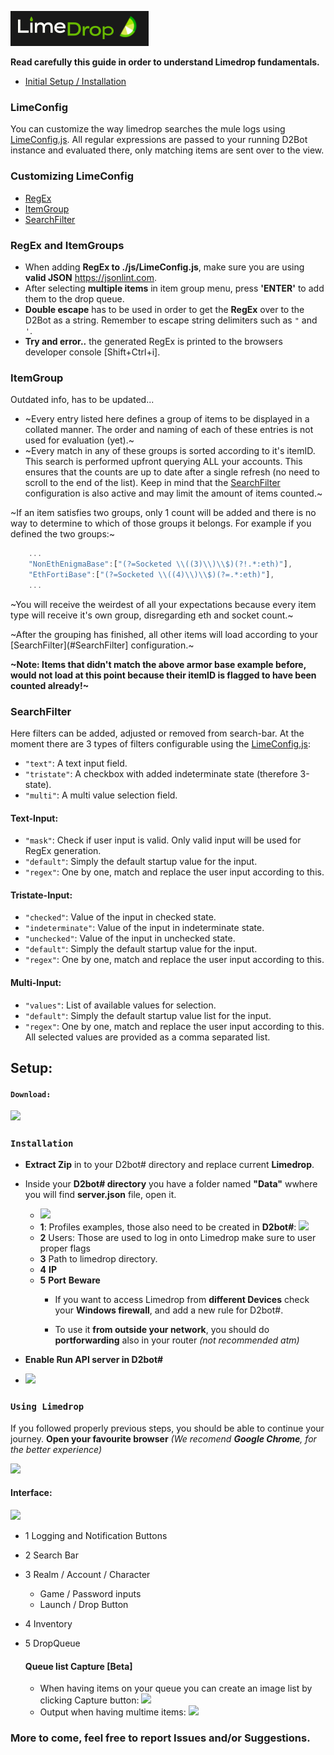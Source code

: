 ![](./assets/logo-text1.jpg) 

**Read carefully this guide in order to understand Limedrop fundamentals.**
 - [Initial Setup / Installation](#Setup:)



### LimeConfig
You can customize the way limedrop searches the mule logs using [LimeConfig.js](https://github.com/Fa-b/limedrop/blob/master/js/LimeConfig.js).
All regular expressions are passed to your running D2Bot instance and evaluated there, only matching items are sent over to the view.

### Customizing LimeConfig
- [RegEx](#regex)
- [ItemGroup](#itemgroup)
- [SearchFilter](#searchfilter)

### RegEx and ItemGroups
- When adding **RegEx to ./js/LimeConfig.js**, make sure you are using **valid JSON** https://jsonlint.com.
- After selecting **multiple items** in item group menu, press **'ENTER'** to add them to the drop queue.
- **Double escape** has to be used in order to get the **RegEx** over to the D2Bot as a string.
Remember to escape string delimiters such as `"` and `'`.
- **Try and error..** the generated RegEx is printed to the browsers developer console [Shift+Ctrl+i].

### ItemGroup

Outdated info, has to be updated...

- ~Every entry listed here defines a group of items to be displayed in a collated manner.
The order and naming of each of these entries is not used for evaluation (yet).~
- ~Every match in any of these groups is sorted according to it's itemID. This search is performed upfront querying ALL your accounts.
This ensures that the counts are up to date after a single refresh (no need to scroll to the end of the list).
Keep in mind that the [SearchFilter](#SearchFilter) configuration is also active and may limit the amount of items counted.~

~If an item satisfies two groups, only 1 count will be added and there is no way to determine to which of those groups it belongs.
For example if you defined the two groups:~


```js
    ...
    "NonEthEnigmaBase":["(?=Socketed \\((3)\\)\\$)(?!.*:eth)"],
    "EthFortiBase":["(?=Socketed \\((4)\\)\\$)(?=.*:eth)"],
    ...
```


~You will receive the weirdest of all your expectations because every item type will receive it's own group, disregarding eth and socket count.~

~After the grouping has finished, all other items will load according to your [SearchFilter](#SearchFilter] configuration.~

**~Note: Items that didn't match the above armor base example before, would not load at this point because their itemID is flagged to have been counted already!~**

### SearchFilter
Here filters can be added, adjusted or removed from search-bar.
At the moment there are 3 types of filters configurable using the [LimeConfig.js](https://github.com/Fa-b/limedrop/blob/master/js/LimeConfig.js):
- `"text"`: A text input field.
- `"tristate"`: A checkbox with added indeterminate state (therefore 3-state).
- `"multi"`: A multi value selection field.

#### Text-Input:
- `"mask"`: Check if user input is valid. Only valid input will be used for RegEx generation.
- `"default"`: Simply the default startup value for the input.
- `"regex"`: One by one, match and replace the user input according to this.

#### Tristate-Input:
- `"checked"`: Value of the input in checked state.
- `"indeterminate"`: Value of the input in indeterminate state.
- `"unchecked"`: Value of the input in unchecked state.
- `"default"`: Simply the default startup value for the input.
- `"regex"`: One by one, match and replace the user input according to this.

#### Multi-Input:
- `"values"`: List of available values for selection.
- `"default"`: Simply the default startup value list for the input.
- `"regex"`: One by one, match and replace the user input according to this. All selected values are provided as a comma separated list.

## Setup:

#### ``Download:``
![](https://i.gyazo.com/bf2d4592474b0b34727090eb623baa88.gif)

### ``Installation``
- **Extract Zip** in to your D2bot# directory and replace current **Limedrop**.

- Inside your **D2bot# directory** you have a folder named **"Data"** wwhere you will find **server.json** file, open it.

  - ![](https://i.gyazo.com/7937bbb2e2213f7f25316b7953124330.png)
  - **1**: Profiles examples, those also need to be created in **D2bot#**:
    ![](https://i.gyazo.com/a8bf26ee5e0f5a4a75f1d2401420456f.png)
  -  **2** Users: Those are used to log in onto Limedrop make sure to user proper flags
  - **3** Path to limedrop directory.
  - **4** **IP**
  - **5** **Port**
    **Beware**
    - If you want to access Limedrop from **different Devices** check your **Windows firewall**, and add a new rule for D2bot#.

    - To use it **from outside your network**, you should do **portforwarding** also in your router *(not recommended atm)*

 - **Enable Run API server in D2bot#**
  - ![](https://i.gyazo.com/6c957e7874f635e8c37259ee5c3184c8.png)

### ``Using Limedrop``
If you followed properly previous steps, you should be able to continue your journey. **Open your favourite browser** *(We recomend **Google Chrome**, for the better experience)*

  ![](https://i.gyazo.com/af9c08e6b0250be72a5d6b1cfe9285df.png)
#### Interface:
  ![](https://i.gyazo.com/450a1bb304acb88373bccb6d64c33af1.png)

 - 1 Logging and Notification Buttons
 - 2 Search Bar
 - 3 Realm / Account / Character 
    - Game / Password inputs
    - Launch / Drop Button
 - 4 Inventory
 - 5 DropQueue

    #### Queue list Capture [Beta]
    - When having items on your queue you can create an image list by clicking Capture button:
    ![](https://i.gyazo.com/41b64fed4d4720a5307257a10881a752.png)
    - Output when having multime items:
    ![](https://i.gyazo.com/a79252ef36642e79ff941ce5e0a9f91a.png)


### More to come, feel free to report Issues and/or Suggestions.
